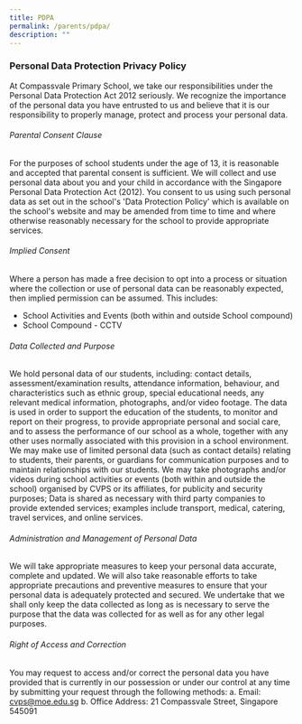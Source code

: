 ```yaml
---
title: PDPA
permalink: /parents/pdpa/
description: ""
---
```

### Personal Data Protection Privacy Policy
At Compassvale Primary School, we take our responsibilities under the Personal Data Protection Act 2012 seriously. We recognize the importance of the personal data you have entrusted to us and believe that it is our responsibility to properly manage, protect and process your personal data.

###### Parental Consent Clause
For the purposes of school students under the age of 13, it is reasonable and accepted that parental consent is sufficient.
We will collect and use personal data about you and your child in accordance with the Singapore Personal Data Protection Act (2012). You consent to us using such personal data as set out in the school's 'Data Protection Policy' which is available on the school's website and may be amended from time to time and where otherwise reasonably necessary for the school to provide appropriate services.

###### Implied Consent
Where a person has made a free decision to opt into a process or situation where the collection or use of personal data can be reasonably expected, then implied permission can be assumed. This includes:
* School Activities and Events (both within and outside School compound)
* School Compound - CCTV

###### Data Collected and Purpose
We hold personal data of our students, including: contact details, assessment/examination results, attendance information, behaviour, and characteristics such as ethnic group, special educational needs, any relevant medical information, photographs, and/or video footage.
The data is used in order to support the education of the students, to monitor and report on their progress, to provide appropriate personal and social care, and to assess the performance of our school as a whole, together with any other uses normally associated with this provision in a school environment.
We may make use of limited personal data (such as contact details) relating to students, their parents, or guardians for communication purposes and to maintain relationships with our students.
We may take photographs and/or videos during school activities or events (both within and outside the school) organised by CVPS or its affiliates, for publicity and security purposes; Data is shared as necessary with third party companies to provide extended services; examples include transport, medical, catering, travel services, and online services.

###### Administration and Management of Personal Data
We will take appropriate measures to keep your personal data accurate, complete and updated. We will also take reasonable efforts to take appropriate precautions and preventive measures to ensure that your personal data is adequately protected and secured. We undertake that we shall only keep the data collected as long as is necessary to serve the purpose that the data was collected for as well as for any other legal purposes.

###### Right of Access and Correction
You may request to access and/or correct the personal data you have provided that is currently in our possession or under our control at any time by submitting your request through the following methods:
a. Email: [cvps@moe.edu.sg](cvps@moe.edu.sg)
b. Office Address: 21 Compassvale Street, Singapore 545091